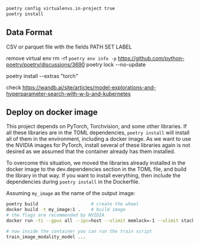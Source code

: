 ```bash
poetry config virtualenvs.in-project true
poetry install
```

## Data Format

CSV or parquet file with the fields
PATH
SET
LABEL

remove virtual env
rm -rf `poetry env info -p`
https://github.com/python-poetry/poetry/discussions/3690
poetry lock --no-update

poetry install --extras "torch"

check
https://wandb.ai/site/articles/model-explorations-and-hyperparameter-search-with-w-b-and-kubernetes

## Deploy on docker image

This project depends on PyTorch, Torchvision, and some other libraries. If all
these libraries are in the TOML dependencies, `poetry install` will install all
of them in the environment, including a docker image. As we want to use the
NVIDIA images for PyTorch, install several of these libraries again is not
desired as we assumed that the container already has them installed.

To overcome this situation, we moved the libraries already installed in the
docker image to the dev.dependencies section in the TOML file, and build the
library in that way. If you want to install everything, then include the
dependencies during `poetry install` in the Dockerfile.

Assuming `my_image` as the name of the output image:

```bash
poetry build                    # create the wheel
docker build -t my_image:1 .    # build image
# the flags are recommended by NVIDIA
docker run -ti --gpus all --ipc=host --ulimit memlock=-1 --ulimit stack=67108864 my_image:1

# now inside the container you can run the train script
train_image_modality_model ...
```
